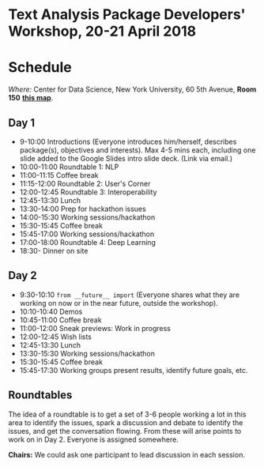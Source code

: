# Text Analysis Package Developers' Workshop, 20-21 April 2018
# Schedule

*Where:*  Center for Data Science,
      New York University, 60 5th Avenue, **Room 150** [**this map**](https://www.nyu.edu/footer/map.html).

## Day 1

-  9-10:00  Introductions (Everyone introduces him/herself, describes package(s), objectives and interests).  Max 4-5 mins each, including one slide added to the Google Slides intro slide deck.  (Link via email.)
- 10:00-11:00 Roundtable 1: NLP
- 11:00-11:15 Coffee break
- 11:15-12:00 Roundtable 2: User's Corner
- 12:00-12:45 Roundtable 3: Interoperability
- 12:45-13:30 Lunch
- 13:30-14:00 Prep for hackathon issues
- 14:00-15:30 Working sessions/hackathon
- 15:30-15:45 Coffee break
- 15:45-17:00 Working sessions/hackathon
- 17:00-18:00 Roundtable 4: Deep Learning
- 18:30- Dinner on site

## Day 2

- 9:30-10:10 `from __future__ import` (Everyone shares what they are working on now or in the near future, outside the workshop).
- 10:10-10:40 Demos
- 10:45-11:00 Coffee break
- 11:00-12:00 Sneak previews: Work in progress
- 12:00-12:45 Wish lists
- 12:45-13:30 Lunch
- 13:30-15:30 Working sessions/hackathon
- 15:30-15:45 Coffee break
- 15:45-17:30 Working groups present results, identify future goals, etc.

## Roundtables

The idea of a roundtable is to get a set of 3-6 people working a lot in this area to identify the issues, spark a discussion and debate to identify the issues, and get the conversation flowing.  From these will arise points to work on in Day 2.  Everyone is assigned somewhere.

**Chairs:** We could ask one participant to lead discussion in each session.
